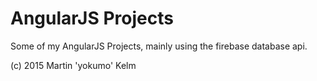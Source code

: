 # AngularJS Projects

Some of my AngularJS Projects, mainly using the firebase database api.

(c) 2015 Martin 'yokumo' Kelm
